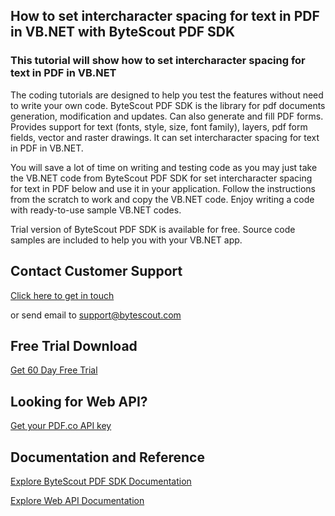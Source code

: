## How to set intercharacter spacing for text in PDF in VB.NET with ByteScout PDF SDK

### This tutorial will show how to set intercharacter spacing for text in PDF in VB.NET

The coding tutorials are designed to help you test the features without need to write your own code. ByteScout PDF SDK is the library for pdf documents generation, modification and updates. Can also generate and fill PDF forms. Provides support for text (fonts, style, size, font family), layers, pdf form fields, vector and raster drawings. It can set intercharacter spacing for text in PDF in VB.NET.

You will save a lot of time on writing and testing code as you may just take the VB.NET code from ByteScout PDF SDK for set intercharacter spacing for text in PDF below and use it in your application. Follow the instructions from the scratch to work and copy the VB.NET code. Enjoy writing a code with ready-to-use sample VB.NET codes.

Trial version of ByteScout PDF SDK is available for free. Source code samples are included to help you with your VB.NET app.

## Contact Customer Support

[Click here to get in touch](https://bytescout.zendesk.com/hc/en-us/requests/new?subject=ByteScout%20PDF%20SDK%20Question)

or send email to [support@bytescout.com](mailto:support@bytescout.com?subject=ByteScout%20PDF%20SDK%20Question) 

## Free Trial Download

[Get 60 Day Free Trial](https://bytescout.com/download/web-installer?utm_source=github-readme)

## Looking for Web API? 

[Get your PDF.co API key](https://pdf.co/documentation/api?utm_source=github-readme)

## Documentation and Reference

[Explore ByteScout PDF SDK Documentation](https://bytescout.com/documentation/index.html?utm_source=github-readme)

[Explore Web API Documentation](https://pdf.co/documentation/api?utm_source=github-readme)